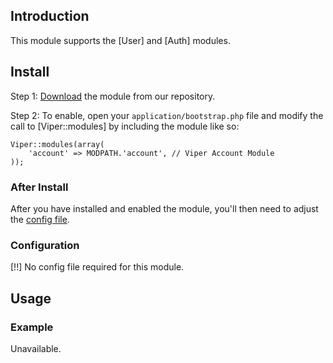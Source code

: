 ## Introduction

This module supports the [User] and [Auth] modules.

## Install

Step 1: [Download](http://modules.viperframework.com/account) the module from our repository.

Step 2: To enable, open your `application/bootstrap.php` file and modify the call to [Viper::modules] by including the module like so:

~~~
Viper::modules(array(
	'account' => MODPATH.'account', // Viper Account Module
));
~~~

### After Install

After you have installed and enabled the module, you'll then need to adjust the [config file](#configuration).

### Configuration

[!!] No config file required for this module.

## Usage

### Example

Unavailable.
